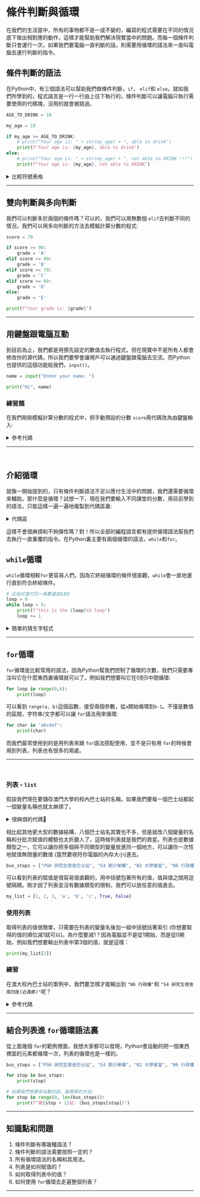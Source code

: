 # 條件判斷與循環
在我們的生活當中，所有的事物都不是一成不變的，編寫的程式需要在不同的情況底下做出相對應的動作，這樣才能幫助我們解決現實當中的問題。而每一個條件判斷只會運行一次，如果我們要電腦一直判斷的話，則需要用循環的語法來一直叫電腦去運行判斷的指令。

## 條件判斷的語法
在Python中，有三個語法可以幫助我們做條件判斷，`if`， `elif`和 `else`。就如我們所學到的，程式語言是一行一行由上往下執行的，條件判斷可以讓電腦只執行需要使用的代碼塊，沒用的就會被跳過。

```python
AGE_TO_DRINK = 18

my_age = 19

if my_age >= AGE_TO_DRINK:
    # print("Your age is: " + str(my_age) + ", able to drink")
    print(f"Your age is: {my_age}, able to drink")
else:
    # print("Your age is: " + str(my_age) + ", not able to DRINK !!!")
    print(f"Your age is: {my_age}, not able to DRINK")
```

<details>
<summary>比較符號表格</summary>

&nbsp;

| 表達式 | 比較符 |
|-----|---------|
| A大於B | `A > B` |
| A少於B | `A < B` |
| A等於B | `A == B` |
| A不等於B | `A != B` |
| A大於等於B | `A >= B` |
| A少於等於B | `A <= B` |

</details>

---

## 雙向判斷與多向判斷

我們可以判斷多於兩個的條件嗎？可以的，我們可以用無數個 `elif`去判斷不同的情況。我們可以用多向判斷的方法去模擬計算分數的程式:
```python
score = 70

if score >= 90:
    grade = 'A'
elif score >= 80:
    grade = 'B'
elif score >= 70:
    grade = 'C'
elif score >= 60:
    grade = 'D'
else:
    grade = 'E'

print(f"Your grade is: {grade}")
```

---

## 用鍵盤跟電腦互動
到目前為止，我們都是用預先設定的數值去執行程式，但在現實中不是所有人都會修改你的源代碼，所以我們要學會讓用戶可以通過鍵盤跟電腦去交流。而Python也提供的這個功能給我們，`input()`。
```python
name = input("Enter your name: ")

print("Hi", name)
```

### 練習題
在我們剛剛模擬計算分數的程式中，把手動預設的分數 `score`用代碼改為由鍵盤輸入:
<details>
<summary>參考代碼</summary>

```python
score = int(input("Enter the score: "))

if score >= 90:
    grade = 'A'
elif score >= 80:
    grade = 'B'
elif score >= 70:
    grade = 'C'
elif score >= 60:
    grade = 'D'
else:
    grade = 'E'

print(f"Your grade is: {grade}")
```
</details>

---

&nbsp;

## 介紹循環
就像一開始提到的，只有條件判斷語法不足以應付生活中的問題，我們還需要循環來輔助。那什麼是循環？試想一下，現在我們要輸入不同課堂的分數，用目前學到的語法，只能這樣一遍一遍地複製到代碼區裏:
<details>
<summary>代碼區</summary>

```python
score = int(input("Enter the score: "))

if score >= 90:
    grade = 'A'
elif score >= 80:
    grade = 'B'
elif score >= 70:
    grade = 'C'
elif score >= 60:
    grade = 'D'
else:
    grade = 'E'

print(f"Your grade is: {grade}")

score = int(input("Enter the score: "))

if score >= 90:
    grade = 'A'
elif score >= 80:
    grade = 'B'
elif score >= 70:
    grade = 'C'
elif score >= 60:
    grade = 'D'
else:
    grade = 'E'

print(f"Your grade is: {grade}")

## ...
```
</details>

這樣不會很麻煩和不夠彈性嗎？對！所以全部的編程語言都有提供循環語法幫我們去執行一直重覆的指令。在Python裏主要有兩個循環的語法，`while`和`for`。

## `while`循環
`while`循環相較`for`更容易人們，因為它終結循環的條件很直觀，`while`會一直地運行直到符合終結條件。
```python
# 此程式會打印一串數值從0到5
loop = 0
while loop < 5:
    print(f"this is the {loop}th loop")
    loop += 1
```
<details>
<summary>簡單的猜生字程式</summary>

```python
# 先預設一個英文生字，然後一直猜😁
WORD = 'paper'
guess = ''

while guess != WORD:
    print("Make another guess!\n")
    guess = input("Enter your guess: ")

print("!!!You're correct!!!")
```

<details>
<summary>新增中斷功能</summary>

```python
# 先預設一個英文生字，然後一直猜😁
WORD = 'paper'
guess = ''

while guess != WORD:
    print("Make another guess!\n")
    guess = input("Enter your guess: ")
    # 在這裏新增功能，當輸入的值是'exit'時，則中斷程式。
    if guess == "exit":
        quit()

print("!!!You're correct!!!")
```

</details>

</details>

---

## `for`循環
`for`循環是比較常用的語法，因為Python幫我們控制了循環的次數，我們只需要專注叫它在什麼東西裏循環就可以了。例如我們想要叫它在0到5中間循環:

```python
for loop in range(0,6):
    print(loop)
```

可以看到 `range(a, b)`這個函數，接受兩個參數，從`a`開始循環到`b-1`。不僅是數值的區間，字符串/文字都可以讓 `for`語法用來循環:

```python
for char in 'abcdef':
    print(char)
```

而我們最常使用到的是用列表來跟 `for`語法搭配使用，並不是只有用 `for`的時候會用到列表，列表也有很多的用處。

---

&nbsp;

### 列表 - `list`
假設我們現在要儲存澳門大學的校內巴士站的名稱，如果我們要每一個巴士站都起一個變量名稱也就太麻煩了。
<details>
<summary>很麻煩的代碼💩</summary>

```python
stop_1 = "PGH 研究生宿舍巴士站"
stop_2 = "E4 劉少榮樓"
stop_3 = "N2 大學會堂"
stop_4 = "N6 行政樓"
stop_5 = "E11 科技學院"
stop_6 = "E21 人文社科樓"
stop_7 = "E32 法學院"
stop_8 = "S4 研究生宿舍南四座(近連廊)"

print(stop_1)
# print(...)
```
</details>

相比起其他更大型的數據結構，八個巴士站名其實也不多，但是就改八個變量的名稱和分批次賦值的體驗也太折磨人了，這時候列表就是我們的救星。列表也是數據類型之一，它可以讓你把多個與不同類型的變量放進同一個地方，可以讓你一次性地賦值無限量的數值 (當然要視符你電腦的內存大小)進去。

```python
bus_stops = ["PGH 研究生宿舍巴士站", "E4 劉少榮樓", "N2 大學會堂", "N6 行政樓", "E11 科技學院", "E21 人文社科樓", "E32 法學院", "S4 研究生宿舍南四座(近連廊)"]
```

可以看到列表的賦值是很容易很直觀的，用中括號包著所有的值，值與值之間用逗號隔開。剛才說了列表並沒有數據類型的限制，我們可以放任意的值進去。

```python
my_list = [1, 2, 3, 'a', 'b', 'c', True, False]
```

### 使用列表
取得列表的值很簡單，只需要在列表的變量名後加一組中括號括著索引 (你想要取得的值的順位減1就可以)。為什麼要減1？因為電腦並不是從1開始，而是從0開始，例如我們想要輸出列表中第3個的值，就是這樣：
```python
print(my_list[2])
```

### 練習
在澳大校內巴士站的案例中，我們要怎樣才能輸出到 `"N6 行政樓"`和 `"S4 研究生宿舍南四座(近連廊)"`呢？

<details>
<summary>參考代碼</summary>

```python
bus_stops = ["PGH 研究生宿舍巴士站", "E4 劉少榮樓", "N2 大學會堂", "N6 行政樓", "E11 科技學院", "E21 人文社科樓", "E32 法學院", "S4 研究生宿舍南四座(近連廊)"]

print(bus_stops[3]) # Output: "N6 行政樓"

print(bus_stops[7]) # Output: "S4 研究生宿舍南四座(近連廊)"

# 跟快捷的做法 (取得最後一個的值)
print(bus_stops[-1]) # Output: "S4 研究生宿舍南四座(近連廊)"

# 規律就是由最後往前數上去 (尾2)
print(bus_stops[-2]) # Output: "E32 法學院"
```
</details>

---

## 結合列表進 `for`循環語法裏
從上面幾個 `for`的範例裡面，我想大家都可以發現，Python會自動的把一個東西裡面的元素都循環一次，列表的循環也是一樣的。
```python
bus_stops = ["PGH 研究生宿舍巴士站", "E4 劉少榮樓", "N2 大學會堂", "N6 行政樓", "E11 科技學院", "E21 人文社科樓", "E32 法學院", "S4 研究生宿舍南四座(近連廊)"]

for stop in bus_stops:
    print(stop)

# 如果我們想要有站數的話，最簡單的方法:
for stop in range(0, len(bus_stops)):
    print(f"第{stop + 1}站: {bus_stops[stop]}")
```

---

## 知識點和問題
1. 條件判斷有哪幾種語法？
2. 條件判斷的語法需要按照一定的？
3. 所有循環語法的名稱和其用法。
4. 列表是如何賦值的？
5. 如何取得列表中的值？
6. 如何使用 `for`循環去走遍整個列表？

---
